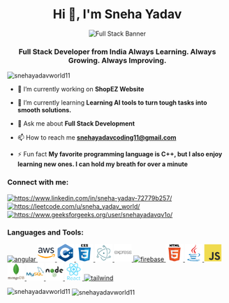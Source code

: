 <h1 align="center">Hi 👋, I'm Sneha Yadav</h1>
<div align="center">
  <img src="https://drive.google.com/file/d/1_4R1aom7t7KS3GFxVIJArTsaabN5Afn5/view?usp=sharing" alt="Full Stack Banner">
</div>
<h3 align="center">Full Stack Developer from India Always Learning. Always Growing. Always Improving.</h3>

<p align="left"> <img src="https://komarev.com/ghpvc/?username=snehayadavworld11&label=Profile%20views&color=0e75b6&style=flat" alt="snehayadavworld11" /> </p>

- 🔭 I’m currently working on **ShopEZ Website**

- 🌱 I’m currently learning **Learning AI tools to turn tough tasks into smooth solutions.**

- 💬 Ask me about **Full Stack Development**

- 📫 How to reach me **snehayadavcoding11@gmail.com**

- ⚡ Fun fact **My favorite programming language is C++, but I also enjoy learning new ones. I can hold my breath for over a minute**

<h3 align="left">Connect with me:</h3>
<p align="left">
<a href="https://linkedin.com/in/https://www.linkedin.com/in/sneha-yadav-72779b257/" target="blank"><img align="center" src="https://raw.githubusercontent.com/rahuldkjain/github-profile-readme-generator/master/src/images/icons/Social/linked-in-alt.svg" alt="https://www.linkedin.com/in/sneha-yadav-72779b257/" height="30" width="40" /></a>
<a href="https://www.leetcode.com/https://leetcode.com/u/sneha_yadav_world/" target="blank"><img align="center" src="https://raw.githubusercontent.com/rahuldkjain/github-profile-readme-generator/master/src/images/icons/Social/leet-code.svg" alt="https://leetcode.com/u/sneha_yadav_world/" height="30" width="40" /></a>
<a href="https://auth.geeksforgeeks.org/user/https://www.geeksforgeeks.org/user/snehayadavqv1o/" target="blank"><img align="center" src="https://raw.githubusercontent.com/rahuldkjain/github-profile-readme-generator/master/src/images/icons/Social/geeks-for-geeks.svg" alt="https://www.geeksforgeeks.org/user/snehayadavqv1o/" height="30" width="40" /></a>
</p>

<h3 align="left">Languages and Tools:</h3>
<p align="left"> <a href="https://angular.io" target="_blank" rel="noreferrer"> <img src="https://angular.io/assets/images/logos/angular/angular.svg" alt="angular" width="40" height="40"/> </a> <a href="https://aws.amazon.com" target="_blank" rel="noreferrer"> <img src="https://raw.githubusercontent.com/devicons/devicon/master/icons/amazonwebservices/amazonwebservices-original-wordmark.svg" alt="aws" width="40" height="40"/> </a> <a href="https://www.w3schools.com/cpp/" target="_blank" rel="noreferrer"> <img src="https://raw.githubusercontent.com/devicons/devicon/master/icons/cplusplus/cplusplus-original.svg" alt="cplusplus" width="40" height="40"/> </a> <a href="https://www.w3schools.com/css/" target="_blank" rel="noreferrer"> <img src="https://raw.githubusercontent.com/devicons/devicon/master/icons/css3/css3-original-wordmark.svg" alt="css3" width="40" height="40"/> </a> <a href="https://www.electronjs.org" target="_blank" rel="noreferrer"> <img src="https://raw.githubusercontent.com/devicons/devicon/master/icons/electron/electron-original.svg" alt="electron" width="40" height="40"/> </a> <a href="https://expressjs.com" target="_blank" rel="noreferrer"> <img src="https://raw.githubusercontent.com/devicons/devicon/master/icons/express/express-original-wordmark.svg" alt="express" width="40" height="40"/> </a> <a href="https://firebase.google.com/" target="_blank" rel="noreferrer"> <img src="https://www.vectorlogo.zone/logos/firebase/firebase-icon.svg" alt="firebase" width="40" height="40"/> </a> <a href="https://www.w3.org/html/" target="_blank" rel="noreferrer"> <img src="https://raw.githubusercontent.com/devicons/devicon/master/icons/html5/html5-original-wordmark.svg" alt="html5" width="40" height="40"/> </a> <a href="https://www.java.com" target="_blank" rel="noreferrer"> <img src="https://raw.githubusercontent.com/devicons/devicon/master/icons/java/java-original.svg" alt="java" width="40" height="40"/> </a> <a href="https://developer.mozilla.org/en-US/docs/Web/JavaScript" target="_blank" rel="noreferrer"> <img src="https://raw.githubusercontent.com/devicons/devicon/master/icons/javascript/javascript-original.svg" alt="javascript" width="40" height="40"/> </a> <a href="https://www.mongodb.com/" target="_blank" rel="noreferrer"> <img src="https://raw.githubusercontent.com/devicons/devicon/master/icons/mongodb/mongodb-original-wordmark.svg" alt="mongodb" width="40" height="40"/> </a> <a href="https://www.mysql.com/" target="_blank" rel="noreferrer"> <img src="https://raw.githubusercontent.com/devicons/devicon/master/icons/mysql/mysql-original-wordmark.svg" alt="mysql" width="40" height="40"/> </a> <a href="https://nodejs.org" target="_blank" rel="noreferrer"> <img src="https://raw.githubusercontent.com/devicons/devicon/master/icons/nodejs/nodejs-original-wordmark.svg" alt="nodejs" width="40" height="40"/> </a> <a href="https://reactjs.org/" target="_blank" rel="noreferrer"> <img src="https://raw.githubusercontent.com/devicons/devicon/master/icons/react/react-original-wordmark.svg" alt="react" width="40" height="40"/> </a> <a href="https://tailwindcss.com/" target="_blank" rel="noreferrer"> <img src="https://www.vectorlogo.zone/logos/tailwindcss/tailwindcss-icon.svg" alt="tailwind" width="40" height="40"/> </a> </p>

<p><img align="left" src="https://github-readme-stats.vercel.app/api/top-langs?username=snehayadavworld11&show_icons=true&locale=en&layout=compact" alt="snehayadavworld11" /></p>

<p>&nbsp;<img align="center" src="https://github-readme-stats.vercel.app/api?username=SnehaYadavWorld11&show_icons=true&locale=en" alt="snehayadavworld11" /></p>

